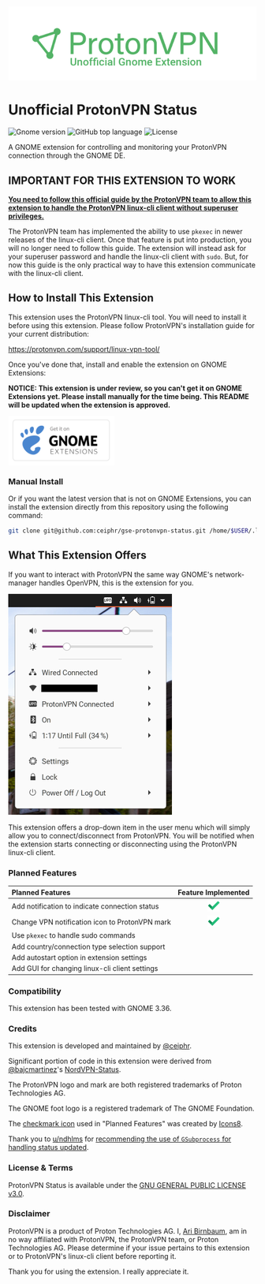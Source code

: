 <p align="center">
  <img src="assets/readme-banner.png">
</p>

# Unofficial ProtonVPN Status

![Gnome version](https://img.shields.io/badge/gnome-3.36-blue?logo=gnome&logoColor=white) ![GitHub top language](https://img.shields.io/github/languages/top/ceiphr/gnome-protonvpn-status) ![License](https://img.shields.io/github/license/ceiphr/gnome-protonvpn-status)

A GNOME extension for controlling and monitoring your ProtonVPN connection through the GNOME DE.

## **IMPORTANT FOR THIS EXTENSION TO WORK**

[**You need to follow this official guide by the ProtonVPN team to allow this extension to handle the ProtonVPN linux-cli client without superuser privileges.**](https://github.com/ProtonVPN/linux-cli/blob/master/USAGE.md#disable-sudo-password-query)

The ProtonVPN team has implemented the ability to use `pkexec` in newer releases of the linux-cli client. Once that feature is put into production, you will no longer need to follow this guide. The extension will instead ask for your superuser password and handle the linux-cli client with `sudo`. But, for now this guide is the only practical way to have this extension communicate with the linux-cli client.

## How to Install This Extension

This extension uses the ProtonVPN linux-cli tool. You will need to install it before using this extension. Please follow ProtonVPN's installation guide for your current distribution:

<https://protonvpn.com/support/linux-vpn-tool/>

Once you've done that, install and enable the extension on GNOME Extensions:

**NOTICE: This extension is under review, so you can't get it on GNOME Extensions yet. Please install manually for the time being. This README will be updated when the extension is approved.**

[<img src="assets/get-it-on-ego.svg?sanitize=true" alt="Get it on GNOME Extensions" height="100" align="middle">][ego]

[ego]: https://extensions.gnome.org/extension/3133/protonvpn-status/

### Manual Install

Or if you want the latest version that is not on GNOME Extensions, you can install the extension directly from this repository using the following command:

```bash
git clone git@github.com:ceiphr/gse-protonvpn-status.git /home/$USER/.local/share/gnome-shell/extensions/protonvpn-status@ceiphr.com
```

## What This Extension Offers

If you want to interact with ProtonVPN the same way GNOME's network-manager handles OpenVPN, this is the extension for you.

![screenshot preview](assets/preview.png)

This extension offers a drop-down item in the user menu which will simply allow you to connect/disconnect from ProtonVPN. You will be notified when the extension starts connecting or disconnecting using the ProtonVPN linux-cli client.

### Planned Features

<!-- 
Some suggestions are from here:
https://www.reddit.com/r/gnome/comments/gshaj5/a_gnome_extension_for_handling_the_protonvpn_cli/fs71jfo?utm_source=share&utm_medium=web2x 
-->
| Planned Features                               |                 Feature Implemented                  |
| :--------------------------------------------- | :--------------------------------------------------: |
| Add notification to indicate connection status | <img src="assets/done.png" alt="Done" width="24px"/> |
| Change VPN notification icon to ProtonVPN mark | <img src="assets/done.png" alt="Done" width="24px"/> |
| Use `pkexec` to handle sudo commands           |                                                      |
| Add country/connection type selection support  |                                                      |
| Add autostart option in extension settings     |                                                      |
| Add GUI for changing linux-cli client settings |                                                      |

### Compatibility

This extension has been tested with GNOME 3.36.

### Credits

This extension is developed and maintained by [@ceiphr](https://github.com/ceiphr).

Significant portion of code in this extension were derived from [@bajcmartinez](https://github.com/bajcmartinez)'s [NordVPN-Status](https://github.com/bajcmartinez/nordvpn-status).

The ProtonVPN logo and mark are both registered trademarks of Proton Technologies AG.

The GNOME foot logo is a registered trademark of The GNOME Foundation.

The [checkmark icon](https://icons8.com/icons/set/checkmark) used in "Planned Features" was created by [Icons8](https://icons8.com).

Thank you to [u/ndhlms](https://www.reddit.com/user/ndhlms/) for [recommending the use of `GSubprocess` for handling status updated](https://www.reddit.com/r/gnome/comments/gqvgeu/glibspawn_command_line_sync_performance_question/frwgd5y?utm_source=share&utm_medium=web2x).

### License & Terms

ProtonVPN Status is available under the [GNU GENERAL PUBLIC LICENSE v3.0](LICENSE).

### Disclaimer

ProtonVPN is a product of Proton Technologies AG. I, [Ari Birnbaum](https://www.ceiphr.com/), am in no way affiliated with ProtonVPN, the ProtonVPN team, or Proton Technologies AG. Please determine if your issue pertains to this extension or to ProtonVPN's linux-cli client before reporting it.

Thank you for using the extension. I really appreciate it.
